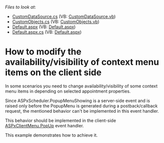 <!-- default file list -->
*Files to look at*:

* [CustomDataSource.cs](./CS/WebSite/CustomDataSource.cs) (VB: [CustomDataSource.vb](./VB/WebSite/CustomDataSource.vb))
* [CustomObjects.cs](./CS/WebSite/CustomObjects.cs) (VB: [CustomObjects.vb](./VB/WebSite/CustomObjects.vb))
* [Default.aspx](./CS/WebSite/Default.aspx) (VB: [Default.aspx](./VB/WebSite/Default.aspx))
* [Default.aspx.cs](./CS/WebSite/Default.aspx.cs) (VB: [Default.aspx](./VB/WebSite/Default.aspx))
<!-- default file list end -->
# How to modify the availability/visibility of context menu items on the client side


<p>In some scenarios you need to change availability/visibility of some context menu items in depending on selected appointment properties.</p>
<p>Since ASPxScheduler.PopupMenuShowing is a server-side event and is raised only before the PopupMenu is generated during a postback/callback request, the mentioned behavior can't be implemented in this event handler.</p>
<p>This behavior should be implemented in the client-side <a href="https://documentation.devexpress.com/#AspNet/DevExpressWebASPxMenuScriptsASPxClientMenuBase_PopUptopic"><u>ASPxClientMenu.PopUp</u></a> event handler.</p>
<p>This example demonstrates how to achieve it.</p>

<br/>


